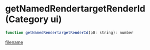 # getNamedRendertargetRenderId (Category ui)

```js
function getNamedRendertargetRenderId(p0: string): number
```

[filename](getNamedRendertargetRenderId_m.md ':include')
